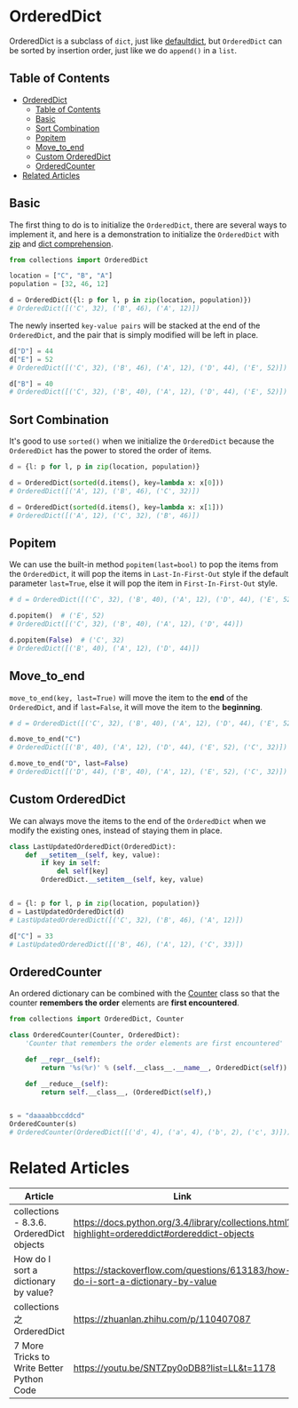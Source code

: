 # OrderedDict

OrderedDict is a subclass of `dict`, just like [defaultdict](defaultdict.md), but `OrderedDict` can be sorted by insertion order, just like we do `append()` in a `list`.

## Table of Contents

* [OrderedDict](#ordereddict)
  * [Table of Contents](#table-of-contents)
  * [Basic](#basic)
  * [Sort Combination](#sort-combination)
  * [Popitem](#popitem)
  * [Move_to_end](#move_to_end)
  * [Custom OrderedDict](#custom-ordereddict)
  * [OrderedCounter](#orderedcounter)
* [Related Articles](#related-articles)

## Basic

The first thing to do is to initialize the `OrderedDict`, there are several ways to implement it, and here is a demonstration to initialize the `OrderedDict` with [zip](../must_know/zip.md) and [dict comprehension](../must_know/list_dict_set_comprehensions.md).

``` py
from collections import OrderedDict

location = ["C", "B", "A"]
population = [32, 46, 12]

d = OrderedDict({l: p for l, p in zip(location, population)})
# OrderedDict([('C', 32), ('B', 46), ('A', 12)])
```

The newly inserted `key-value pairs` will be stacked at the end of the `OrderedDict`, and the pair that is simply modified will be left in place.

``` py
d["D"] = 44
d["E"] = 52
# OrderedDict([('C', 32), ('B', 46), ('A', 12), ('D', 44), ('E', 52)])

d["B"] = 40
# OrderedDict([('C', 32), ('B', 40), ('A', 12), ('D', 44), ('E', 52)])
```

## Sort Combination

It's good to use `sorted()` when we initialize the `OrderedDict` because the `OrderedDict` has the power to stored the order of items.

``` py
d = {l: p for l, p in zip(location, population)}

d = OrderedDict(sorted(d.items(), key=lambda x: x[0]))
# OrderedDict([('A', 12), ('B', 46), ('C', 32)])

d = OrderedDict(sorted(d.items(), key=lambda x: x[1]))
# OrderedDict([('A', 12), ('C', 32), ('B', 46)])
```

## Popitem

We can use the built-in method `popitem(last=bool)` to pop the items from the `OrderedDict`, it will pop the items in `Last-In-First-Out` style if the default parameter `last=True`, else it will pop the item in `First-In-First-Out` style. 

``` py
# d = OrderedDict([('C', 32), ('B', 40), ('A', 12), ('D', 44), ('E', 52)])

d.popitem()  # ('E', 52)
# OrderedDict([('C', 32), ('B', 40), ('A', 12), ('D', 44)])

d.popitem(False)  # ('C', 32)
# OrderedDict([('B', 40), ('A', 12), ('D', 44)])
```

## Move_to_end

`move_to_end(key, last=True)` will move the item to the **end** of the `OrderedDict`, and if `last=False`, it will move the item to the **beginning**.

``` py
# d = OrderedDict([('C', 32), ('B', 40), ('A', 12), ('D', 44), ('E', 52)])

d.move_to_end("C")
# OrderedDict([('B', 40), ('A', 12), ('D', 44), ('E', 52), ('C', 32)])

d.move_to_end("D", last=False)
# OrderedDict([('D', 44), ('B', 40), ('A', 12), ('E', 52), ('C', 32)])
```

## Custom OrderedDict

We can always move the items to the end of the `OrderedDict` when we modify the existing ones, instead of staying them in place.

``` py
class LastUpdatedOrderedDict(OrderedDict):
    def __setitem__(self, key, value):
        if key in self:
            del self[key]
        OrderedDict.__setitem__(self, key, value)


d = {l: p for l, p in zip(location, population)}
d = LastUpdatedOrderedDict(d)
# LastUpdatedOrderedDict([('C', 32), ('B', 46), ('A', 12)])

d["C"] = 33
# LastUpdatedOrderedDict([('B', 46), ('A', 12), ('C', 33)])
```

## OrderedCounter

An ordered dictionary can be combined with the [Counter](counter.md) class so that the counter **remembers the order** elements are **first encountered**.

``` py
from collections import OrderedDict, Counter

class OrderedCounter(Counter, OrderedDict):
    'Counter that remembers the order elements are first encountered'

    def __repr__(self):
        return '%s(%r)' % (self.__class__.__name__, OrderedDict(self))

    def __reduce__(self):
        return self.__class__, (OrderedDict(self),)


s = "daaaabbccddcd"
OrderedCounter(s)
# OrderedCounter(OrderedDict([('d', 4), ('a', 4), ('b', 2), ('c', 3)]))
```

# Related Articles

| Article                                   | Link                                                                                           |
| ----------------------------------------- | ---------------------------------------------------------------------------------------------- |
| collections - 8.3.6. OrderedDict objects  | https://docs.python.org/3.4/library/collections.html?highlight=ordereddict#ordereddict-objects |
| How do I sort a dictionary by value?      | https://stackoverflow.com/questions/613183/how-do-i-sort-a-dictionary-by-value                 |
| collections之OrderedDict                  | https://zhuanlan.zhihu.com/p/110407087                                                         |
| 7 More Tricks to Write Better Python Code | https://youtu.be/SNTZpy0oDB8?list=LL&t=1178                                                    |
